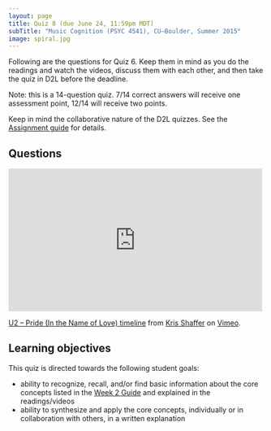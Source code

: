 ```yaml
---
layout: page
title: Quiz 8 (due June 24, 11:59pm MDT)
subTitle: "Music Cognition (PSYC 4541), CU–Boulder, Summer 2015"
image: spiral.jpg
---
```


Following are the questions for Quiz 6. Keep them in mind as you do the readings and watch the videos, discuss them with each other, and then take the quiz in D2L before the deadline.

Note: this is a 14-question quiz. 7/14 correct answers will receive one assessment point, 12/14 will receive two points.

Keep in mind the collaborative nature of the D2L quizzes. See the [Assignment guide](/assessments/) for details.

## Questions



<iframe src="https://player.vimeo.com/video/131251236" width="500" height="281" frameborder="0" webkitallowfullscreen mozallowfullscreen allowfullscreen></iframe> <p><a href="https://vimeo.com/131251236">U2 &ndash; Pride (In the Name of Love) timeline</a> from <a href="https://vimeo.com/user11692346">Kris Shaffer</a> on <a href="https://vimeo.com">Vimeo</a>.</p>

## Learning objectives

This quiz is directed towards the following student goals:

- ability to recognize, recall, and/or find basic information about the core concepts listed in the [Week 2 Guide](/week2/) and explained in the readings/videos  
- ability to synthesize and apply the core concepts, individually or in collaboration with others, in a written explanation  